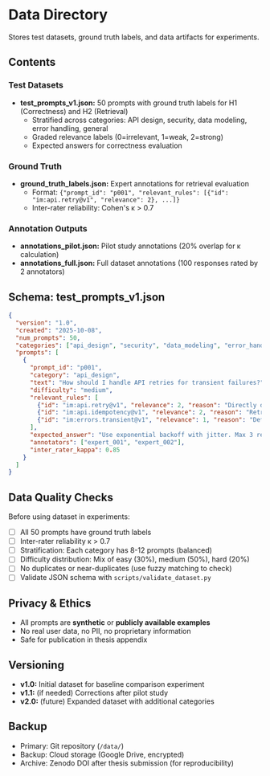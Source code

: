 # Data Directory

Stores test datasets, ground truth labels, and data artifacts for experiments.

## Contents

### Test Datasets
- **test_prompts_v1.json:** 50 prompts with ground truth labels for H1 (Correctness) and H2 (Retrieval)
  - Stratified across categories: API design, security, data modeling, error handling, general
  - Graded relevance labels (0=irrelevant, 1=weak, 2=strong)
  - Expected answers for correctness evaluation

### Ground Truth
- **ground_truth_labels.json:** Expert annotations for retrieval evaluation
  - Format: `{"prompt_id": "p001", "relevant_rules": [{"id": "im:api.retry@v1", "relevance": 2}, ...]}`
  - Inter-rater reliability: Cohen's κ > 0.7

### Annotation Outputs
- **annotations_pilot.json:** Pilot study annotations (20% overlap for κ calculation)
- **annotations_full.json:** Full dataset annotations (100 responses rated by 2 annotators)

## Schema: test_prompts_v1.json

```json
{
  "version": "1.0",
  "created": "2025-10-08",
  "num_prompts": 50,
  "categories": ["api_design", "security", "data_modeling", "error_handling", "general"],
  "prompts": [
    {
      "prompt_id": "p001",
      "category": "api_design",
      "text": "How should I handle API retries for transient failures?",
      "difficulty": "medium",
      "relevant_rules": [
        {"id": "im:api.retry@v1", "relevance": 2, "reason": "Directly defines retry policy"},
        {"id": "im:api.idempotency@v1", "relevance": 2, "reason": "Retries require idempotency"},
        {"id": "im:errors.transient@v1", "relevance": 1, "reason": "Defines transient error types"}
      ],
      "expected_answer": "Use exponential backoff with jitter. Max 3 retries. Ensure idempotency tokens for all mutating operations. Only retry transient errors (5xx, timeouts).",
      "annotators": ["expert_001", "expert_002"],
      "inter_rater_kappa": 0.85
    }
  ]
}
```

## Data Quality Checks

Before using dataset in experiments:
- [ ] All 50 prompts have ground truth labels
- [ ] Inter-rater reliability κ > 0.7
- [ ] Stratification: Each category has 8-12 prompts (balanced)
- [ ] Difficulty distribution: Mix of easy (30%), medium (50%), hard (20%)
- [ ] No duplicates or near-duplicates (use fuzzy matching to check)
- [ ] Validate JSON schema with `scripts/validate_dataset.py`

## Privacy & Ethics

- All prompts are **synthetic** or **publicly available examples**
- No real user data, no PII, no proprietary information
- Safe for publication in thesis appendix

## Versioning

- **v1.0:** Initial dataset for baseline comparison experiment
- **v1.1:** (if needed) Corrections after pilot study
- **v2.0:** (future) Expanded dataset with additional categories

## Backup

- Primary: Git repository (`/data/`)
- Backup: Cloud storage (Google Drive, encrypted)
- Archive: Zenodo DOI after thesis submission (for reproducibility)
